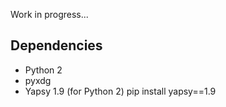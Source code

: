 Work in progress...


Dependencies
------------

* Python 2
* pyxdg
* Yapsy 1.9 (for Python 2) pip install yapsy==1.9
